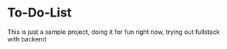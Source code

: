 # To-Do-List
This is just a sample project, doing it for fun right now, trying out fullstack with backend

